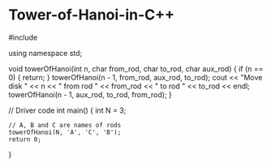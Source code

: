 # Tower-of-Hanoi-in-C++

#include <iostream>

using namespace std;
  
void towerOfHanoi(int n, char from_rod, char to_rod,
                  char aux_rod)
{
    if (n == 0) {
        return;
    }
    towerOfHanoi(n - 1, from_rod, aux_rod, to_rod);
    cout << "Move disk " << n << " from rod " << from_rod
         << " to rod " << to_rod << endl;
    towerOfHanoi(n - 1, aux_rod, to_rod, from_rod);
}
  
// Driver code
int main()
{
    int N = 3;
  
    // A, B and C are names of rods
    towerOfHanoi(N, 'A', 'C', 'B');
    return 0;
}
  
